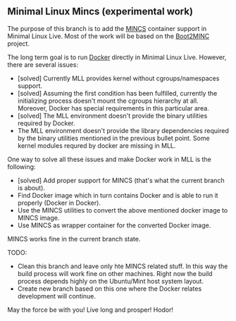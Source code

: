 ## Minimal Linux Mincs (experimental work)

The purpose of this branch is to add the [MINCS](https://github.com/mhiramat/mincs) container support in Minimal Linux Live. Most of the work will be based on the [Boot2MINC](https://github.com/mhiramat/boot2minc) project.

The long term goal is to run [Docker](https://www.docker.com/) directly in Minimal Linux Live. However, there are several issues:

- [solved] Currently MLL provides kernel without cgroups/namespaces support.
- [solved] Assuming the first condition has been fulfilled, currently the initializing process doesn't mount the cgroups hierarchy at all. Moreover, Docker has special requirements in this particular area.
- [solved] The MLL environment doesn't provide the binary utilities required by Docker.
- The MLL environment doesn't provide the library dependencies required by the binary utilities mentioned in the previous bullet point. Some kernel modules requred by docker are missing in MLL.

One way to solve all these issues and make Docker work in MLL is the following:

- [solved] Add proper support for MINCS (that's what the current branch is about).
- Find Docker image which in turn contains Docker and is able to run it properly (Docker in Docker).
- Use the MINCS utilities to convert the above mentioned docker image to MINCS image.
- Use MINCS as wrapper container for the converted Docker image.

MINCS works fine in the current branch state.

TODO:

- Clean this branch and leave only hte MINCS related stuff. In this way the build process will work fine on other machines. Right now the build process depends highly on the Ubuntu/Mint host system layout. 
- Create new branch based on this one where the Docker relates development will continue. 

May the force be with you! Live long and prosper! Hodor!
